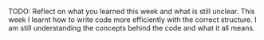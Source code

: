TODO: Reflect on what you learned this week and what is still unclear.
This week I learnt how to write code more efficiently with the correct structure. I am still understanding the concepts behind the code and what it all means.